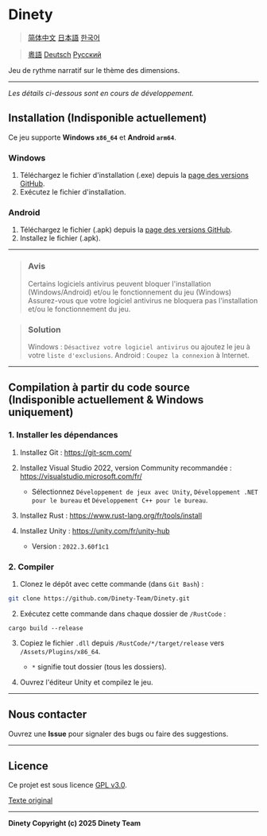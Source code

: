 # Dinety

> [简体中文](./README_zh.md)
> [日本語](./README_ja.md)
> [한국어](./README_ko.md)

> [粵語](./README_yue.md)
> [Deutsch](./README_de.md)
> [Русский](./README_ru.md)

Jeu de rythme narratif sur le thème des dimensions.

---

*Les détails ci-dessous sont en cours de développement.*

## Installation (Indisponible actuellement)

Ce jeu supporte **Windows `x86_64`** et **Android `arm64`**.

### Windows

1. Téléchargez le fichier d'installation (.exe) depuis la [page des versions GitHub](https://github.com/Dinety-Team/Dinety/release).
2. Exécutez le fichier d'installation.

### Android

1. Téléchargez le fichier (.apk) depuis la [page des versions GitHub](https://github.com/Dinety-Team/Dinety/release).
2. Installez le fichier (.apk).

---

>### Avis
>Certains logiciels antivirus peuvent bloquer l'installation
(Windows/Android) et/ou le fonctionnement du jeu (Windows)
>Assurez-vous que votre logiciel antivirus ne bloquera pas 
l'installation et/ou le fonctionnement du jeu.

>### Solution
>Windows : `Désactivez votre logiciel antivirus` ou ajoutez le jeu à votre `liste d'exclusions`.
>Android : `Coupez la connexion` à Internet.

---

## Compilation à partir du code source (Indisponible actuellement & Windows uniquement)

### 1. Installer les dépendances

1. Installez Git : <https://git-scm.com/>

2. Installez Visual Studio 2022, version Community recommandée : <https://visualstudio.microsoft.com/fr/>
    - Sélectionnez `Développement de jeux avec Unity`, `Développement .NET pour le bureau` et `Développement C++ pour le bureau`.

3. Installez Rust : <https://www.rust-lang.org/fr/tools/install>

4. Installez Unity : <https://unity.com/fr/unity-hub>
    - Version : `2022.3.60f1c1`

### 2. Compiler

1. Clonez le dépôt avec cette commande (dans `Git Bash`) :
```bash
git clone https://github.com/Dinety-Team/Dinety.git
```

2. Exécutez cette commande dans chaque dossier de `/RustCode` :
```pwsh
cargo build --release
```

3. Copiez le fichier `.dll` depuis `/RustCode/*/target/release` vers `/Assets/Plugins/x86_64`.
    - `*` signifie tout dossier (tous les dossiers).

4. Ouvrez l'éditeur Unity et compilez le jeu.

---

## Nous contacter

Ouvrez une **Issue** pour signaler des bugs ou faire des suggestions.

---

## Licence

Ce projet est sous licence [GPL v3.0](./LICENSE_fr.md).

[Texte original](https://www.gnu.org/licenses/gpl-3.0.html#license-text)

---
**Dinety Copyright (c) 2025 Dinety Team**
